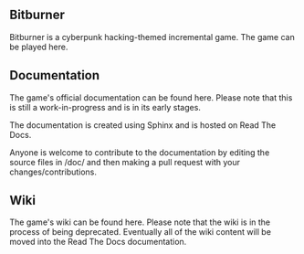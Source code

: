 ## Bitburner

Bitburner is a cyberpunk hacking-themed incremental game. The game can be played here.

## Documentation

The game's official documentation can be found here. Please note that this is still a work-in-progress and is in its early stages.

The documentation is created using Sphinx and is hosted on Read The Docs.

Anyone is welcome to contribute to the documentation by editing the source files in /doc/ and then making a pull request with your changes/contributions.

## Wiki

The game's wiki can be found here. Please note that the wiki is in the process of being deprecated. Eventually all of the wiki content will be moved into the Read The Docs documentation.
